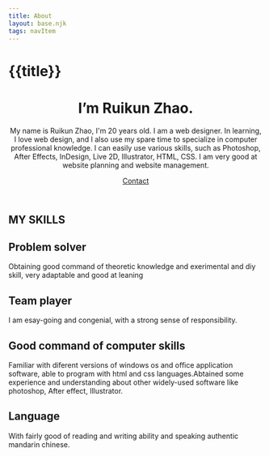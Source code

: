 ```yaml
---
title: About
layout: base.njk
tags: navItem
---
```

# {{title}}
<div class="toggle-btn">
        <i class="fa fa-bars"></i>
    </div>
  <header class="header container">
        <div class="circle"></div>
        <div class="row hero">
            <div class="col col-1">
                <h1>I’m<span class="highlight"> Ruikun Zhao.</span> </h1>
                <p>My name is Ruikun Zhao, I'm 20 years old. 
                    I am a web designer. In learning, I love web design, and I also use my spare time to specialize in computer professional knowledge. I can easily use various skills, such as Photoshop, After Effects, InDesign, Live 2D, Illustrator, HTML, CSS. I am very good at website planning and website management.</p>
                <a href="#" class="ctn">Contact</a>    
            </div>
            <div class="col col-2">
                <div class="hero-img">
                    <img src="/images/profile.png" alt="">
                </div>
            </div>
        </div>
    </header>

  <section class="skills container">
        <div class="title">
            <h1>MY SKILLS</h1>
        </div>
        <div class="grid-wrapper">
            <div class="grid-box">
                <div class="icon-title">
                    <h2>Problem solver</h2>
                </div>
                <p> Obtaining good command of theoretic knowledge and exerimental and diy skill, very adaptable and good at leaning</p>
            </div>
            <div class="grid-box">
                <div class="icon-title">
                    <h2>Team player</h2>
                </div>
                <p>I am esay-going and congenial, with a strong sense of responsibility.</p>
            </div>
            <div class="grid-box">
                <div class="icon-title">
                    <h2>Good command of computer skills</h2>
                </div>
                <p>Familiar with diferent versions of windows os and office application software, able to program with html and css languages.Abtained some experience and understanding about other widely-used software like photoshop, After effect, Illustrator.</p>
            </div>
            <div class="grid-box">
                <div class="icon-title">
                    <h2>Language</h2>
                </div>
                <p>With fairly good of reading and writing ability and speaking authentic mandarin chinese.</p>
            </div>
        </div>
    </section>